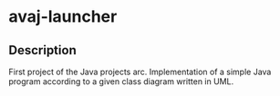 # avaj-launcher

## Description
First project of the Java projects arc. Implementation of a simple Java program according to a given class diagram written in UML.
